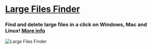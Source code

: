# [Large Files Finder](http://qiplex.com/software/large-files-finder/)

### Find and delete large files in a click on Windows, Mac and Linux! [More info](http://qiplex.com/software/large-files-finder/)


![Large Files Finder](http://qiplex.com/img/large-files-finder-app.png)

